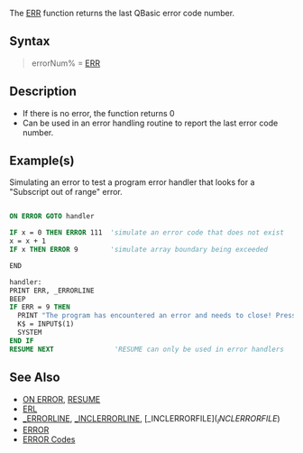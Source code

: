 The [ERR](ERR) function returns the last QBasic error code number. 

## Syntax

> errorNum% = [ERR](ERR)

## Description

* If there is no error, the function returns 0
* Can be used in an error handling routine to report the last error code number.

## Example(s)

Simulating an error to test a program error handler that looks for a "Subscript out of range" error.

```vb

ON ERROR GOTO handler

IF x = 0 THEN ERROR 111  'simulate an error code that does not exist
x = x + 1
IF x THEN ERROR 9        'simulate array boundary being exceeded

END

handler:
PRINT ERR, _ERRORLINE
BEEP
IF ERR = 9 THEN
  PRINT "The program has encountered an error and needs to close! Press a key!"
  K$ = INPUT$(1)
  SYSTEM
END IF
RESUME NEXT               'RESUME can only be used in error handlers 

```

## See Also

* [ON ERROR](ON-ERROR), [RESUME](RESUME)
* [ERL](ERL)
* [_ERRORLINE](_ERRORLINE), [_INCLERRORLINE](_INCLERRORLINE), [_INCLERRORFILE$](_INCLERRORFILE$)
* [ERROR](ERROR)
* [ERROR Codes](ERROR-Codes)
